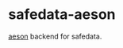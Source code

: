 safedata-aeson
==============

[aeson](http://hackage.haskell.org/package/aeson) backend for safedata.
